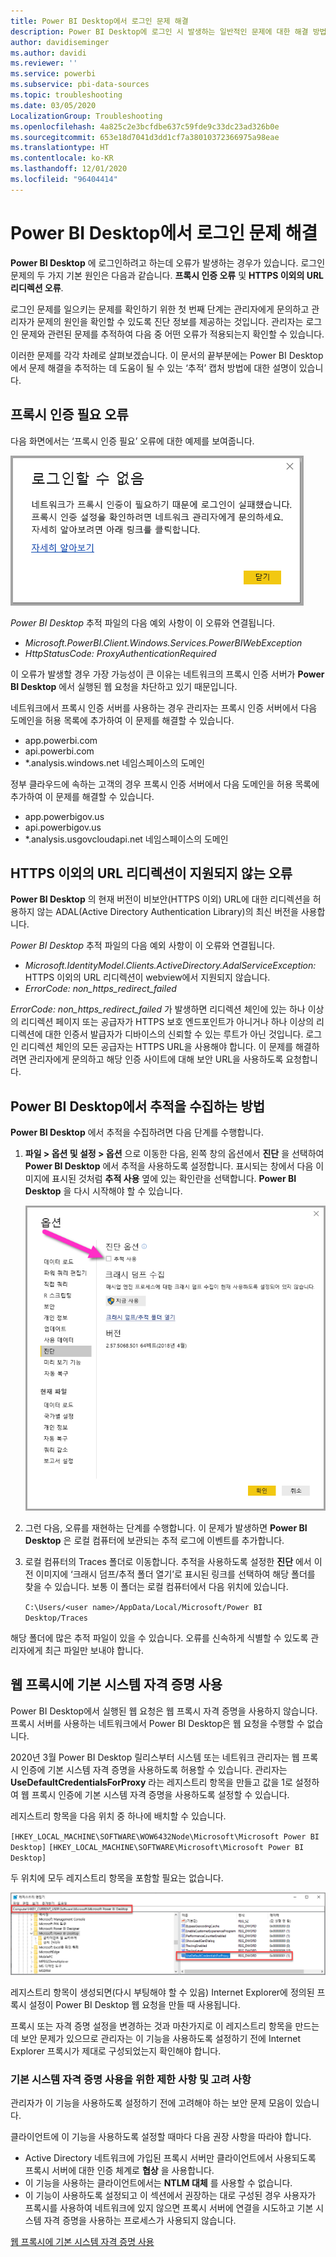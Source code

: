 ```yaml
---
title: Power BI Desktop에서 로그인 문제 해결
description: Power BI Desktop에 로그인 시 발생하는 일반적인 문제에 대한 해결 방법
author: davidiseminger
ms.author: davidi
ms.reviewer: ''
ms.service: powerbi
ms.subservice: pbi-data-sources
ms.topic: troubleshooting
ms.date: 03/05/2020
LocalizationGroup: Troubleshooting
ms.openlocfilehash: 4a825c2e3bcfdbe637c59fde9c33dc23ad326b0e
ms.sourcegitcommit: 653e18d7041d3dd1cf7a38010372366975a98eae
ms.translationtype: HT
ms.contentlocale: ko-KR
ms.lasthandoff: 12/01/2020
ms.locfileid: "96404414"
---
```

# <a name="troubleshooting-sign-in-for-power-bi-desktop"></a>Power BI Desktop에서 로그인 문제 해결
**Power BI Desktop** 에 로그인하려고 하는데 오류가 발생하는 경우가 있습니다. 로그인 문제의 두 가지 기본 원인은 다음과 같습니다. **프록시 인증 오류** 및 **HTTPS 이외의 URL 리디렉션 오류**. 

로그인 문제를 일으키는 문제를 확인하기 위한 첫 번째 단계는 관리자에게 문의하고 관리자가 문제의 원인을 확인할 수 있도록 진단 정보를 제공하는 것입니다. 관리자는 로그인 문제와 관련된 문제를 추적하여 다음 중 어떤 오류가 적용되는지 확인할 수 있습니다. 

이러한 문제를 각각 차례로 살펴보겠습니다. 이 문서의 끝부분에는 Power BI Desktop에서 문제 해결을 추적하는 데 도움이 될 수 있는 ‘추적’ 캡처 방법에 대한 설명이 있습니다.


## <a name="proxy-authentication-required-error"></a>프록시 인증 필요 오류

다음 화면에서는 ‘프록시 인증 필요’ 오류에 대한 예제를 보여줍니다.

![프록시 인증 오류에 대한 로그인 오류](media/desktop-troubleshooting-sign-in/desktop-tshoot-sign-in_01.png)

*Power BI Desktop* 추적 파일의 다음 예외 사항이 이 오류와 연결됩니다.

* *Microsoft.PowerBI.Client.Windows.Services.PowerBIWebException*
* *HttpStatusCode: ProxyAuthenticationRequired*

이 오류가 발생할 경우 가장 가능성이 큰 이유는 네트워크의 프록시 인증 서버가 **Power BI Desktop** 에서 실행된 웹 요청을 차단하고 있기 때문입니다. 

네트워크에서 프록시 인증 서버를 사용하는 경우 관리자는 프록시 인증 서버에서 다음 도메인을 허용 목록에 추가하여 이 문제를 해결할 수 있습니다.

* app.powerbi.com
* api.powerbi.com
* *.analysis.windows.net 네임스페이스의 도메인

정부 클라우드에 속하는 고객의 경우 프록시 인증 서버에서 다음 도메인을 허용 목록에 추가하여 이 문제를 해결할 수 있습니다.

* app.powerbigov.us
* api.powerbigov.us
* *.analysis.usgovcloudapi.net 네임스페이스의 도메인

## <a name="non-https-url-redirect-not-supported-error"></a>HTTPS 이외의 URL 리디렉션이 지원되지 않는 오류

**Power BI Desktop** 의 현재 버전이 비보안(HTTPS 이외) URL에 대한 리디렉션을 허용하지 않는 ADAL(Active Directory Authentication Library)의 최신 버전을 사용합니다. 

*Power BI Desktop* 추적 파일의 다음 예외 사항이 이 오류와 연결됩니다.

* *Microsoft.IdentityModel.Clients.ActiveDirectory.AdalServiceException:* HTTPS 이외의 URL 리디렉션이 webview에서 지원되지 않습니다.
* *ErrorCode: non_https_redirect_failed*

*ErrorCode: non_https_redirect_failed* 가 발생하면 리디렉션 체인에 있는 하나 이상의 리디렉션 페이지 또는 공급자가 HTTPS 보호 엔드포인트가 아니거나 하나 이상의 리디렉션에 대한 인증서 발급자가 디바이스의 신뢰할 수 있는 루트가 아닌 것입니다. 로그인 리디렉션 체인의 모든 공급자는 HTTPS URL을 사용해야 합니다. 이 문제를 해결하려면 관리자에게 문의하고 해당 인증 사이트에 대해 보안 URL을 사용하도록 요청합니다. 

## <a name="how-to-collect-a-trace-in-power-bi-desktop"></a>Power BI Desktop에서 추적을 수집하는 방법

**Power BI Desktop** 에서 추적을 수집하려면 다음 단계를 수행합니다.

1. **파일 > 옵션 및 설정 > 옵션** 으로 이동한 다음, 왼쪽 창의 옵션에서 **진단** 을 선택하여 **Power BI Desktop** 에서 추적을 사용하도록 설정합니다. 표시되는 창에서 다음 이미지에 표시된 것처럼 **추적 사용** 옆에 있는 확인란을 선택합니다. **Power BI Desktop** 을 다시 시작해야 할 수 있습니다.
   
   ![Power BI Desktop에서 추적 사용](media/desktop-troubleshooting-sign-in/desktop-tshoot-sign-in_02.png)

2. 그런 다음, 오류를 재현하는 단계를 수행합니다. 이 문제가 발생하면 **Power BI Desktop** 은 로컬 컴퓨터에 보관되는 추적 로그에 이벤트를 추가합니다.

3. 로컬 컴퓨터의 Traces 폴더로 이동합니다. 추적을 사용하도록 설정한 **진단** 에서 이전 이미지에 ‘크래시 덤프/추적 폴더 열기’로 표시된 링크를 선택하여 해당 폴더를 찾을 수 있습니다. 보통 이 폴더는 로컬 컴퓨터에서 다음 위치에 있습니다.

    `C:\Users/<user name>/AppData/Local/Microsoft/Power BI Desktop/Traces`

해당 폴더에 많은 추적 파일이 있을 수 있습니다. 오류를 신속하게 식별할 수 있도록 관리자에게 최근 파일만 보내야 합니다. 


## <a name="using-default-system-credentials-for-web-proxy"></a>웹 프록시에 기본 시스템 자격 증명 사용

Power BI Desktop에서 실행된 웹 요청은 웹 프록시 자격 증명을 사용하지 않습니다. 프록시 서버를 사용하는 네트워크에서 Power BI Desktop은 웹 요청을 수행할 수 없습니다. 

2020년 3월 Power BI Desktop 릴리스부터 시스템 또는 네트워크 관리자는 웹 프록시 인증에 기본 시스템 자격 증명을 사용하도록 허용할 수 있습니다. 관리자는 **UseDefaultCredentialsForProxy** 라는 레지스트리 항목을 만들고 값을 1로 설정하여 웹 프록시 인증에 기본 시스템 자격 증명을 사용하도록 설정할 수 있습니다.

레지스트리 항목을 다음 위치 중 하나에 배치할 수 있습니다.

`[HKEY_LOCAL_MACHINE\SOFTWARE\WOW6432Node\Microsoft\Microsoft Power BI Desktop]`
`[HKEY_LOCAL_MACHINE\SOFTWARE\Microsoft\Microsoft Power BI Desktop]`

두 위치에 모두 레지스트리 항목을 포함할 필요는 없습니다.

![기본 시스템 자격 증명을 사용하기 위한 레지스트리 키](media/desktop-troubleshooting-sign-in/desktop-tshoot-sign-in-03.png)

레지스트리 항목이 생성되면(다시 부팅해야 할 수 있음) Internet Explorer에 정의된 프록시 설정이 Power BI Desktop 웹 요청을 만들 때 사용됩니다. 

프록시 또는 자격 증명 설정을 변경하는 것과 마찬가지로 이 레지스트리 항목을 만드는 데 보안 문제가 있으므로 관리자는 이 기능을 사용하도록 설정하기 전에 Internet Explorer 프록시가 제대로 구성되었는지 확인해야 합니다.         

### <a name="limitations-and-considerations-for-using-default-system-credentials"></a>기본 시스템 자격 증명 사용을 위한 제한 사항 및 고려 사항

관리자가 이 기능을 사용하도록 설정하기 전에 고려해야 하는 보안 문제 모음이 있습니다. 

클라이언트에 이 기능을 사용하도록 설정할 때마다 다음 권장 사항을 따라야 합니다.

* Active Directory 네트워크에 가입된 프록시 서버만 클라이언트에서 사용되도록 프록시 서버에 대한 인증 체계로 **협상** 을 사용합니다. 
* 이 기능을 사용하는 클라이언트에서는 **NTLM 대체** 를 사용할 수 없습니다.
* 이 기능이 사용하도록 설정되고 이 섹션에서 권장하는 대로 구성된 경우 사용자가 프록시를 사용하여 네트워크에 있지 않으면 프록시 서버에 연결을 시도하고 기본 시스템 자격 증명을 사용하는 프로세스가 사용되지 않습니다.


[웹 프록시에 기본 시스템 자격 증명 사용](#using-default-system-credentials-for-web-proxy)


